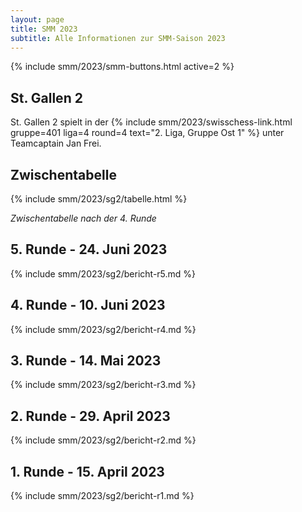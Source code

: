 ```yaml
---
layout: page
title: SMM 2023
subtitle: Alle Informationen zur SMM-Saison 2023
---
```


{% include smm/2023/smm-buttons.html active=2 %}

## St. Gallen 2

St. Gallen 2 spielt in der
{% include smm/2023/swisschess-link.html gruppe=401 liga=4 round=4 text="2. Liga, Gruppe Ost 1" %}
unter Teamcaptain Jan Frei.

## Zwischentabelle

{% include smm/2023/sg2/tabelle.html %}

_Zwischentabelle nach der 4. Runde_

## 5. Runde - 24. Juni 2023

{% include smm/2023/sg2/bericht-r5.md %}

## 4. Runde - 10. Juni 2023

{% include smm/2023/sg2/bericht-r4.md %}

## 3. Runde - 14. Mai 2023

{% include smm/2023/sg2/bericht-r3.md %}

## 2. Runde - 29. April 2023

{% include smm/2023/sg2/bericht-r2.md %}

## 1. Runde - 15. April 2023

{% include smm/2023/sg2/bericht-r1.md %}

<style>
table th, table td:nth-of-type(4) {
    white-space: nowrap;
}
</style>
